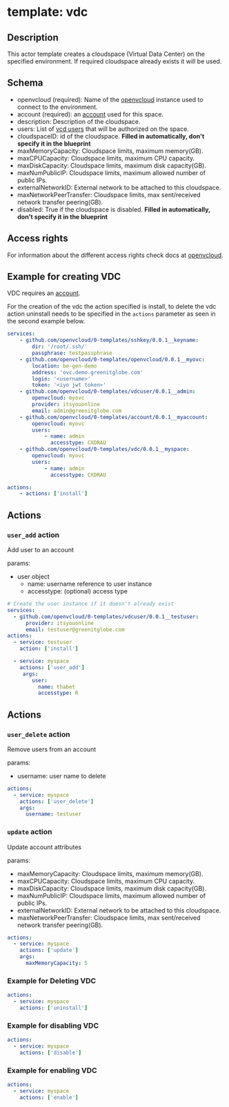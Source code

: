 # template: vdc

## Description

This actor template creates a cloudspace (Virtual Data Center) on the specified environment. If required cloudspace already exists it will be used.

## Schema

- openvcloud (required): Name of the [openvcloud](../openvcloud) instance used to connect to the environment.
- account (required): an [account](../account) used for this space.
- description: Description of the cloudspace.
- users: List of [vcd users](#vdc-user) that will be authorized on the space.
- cloudspaceID: id of the cloudspace. **Filled in automatically, don't specify it in the blueprint**
- maxMemoryCapacity: Cloudspace limits, maximum memory(GB).
- maxCPUCapacity: Cloudspace limits, maximum CPU capacity.
- maxDiskCapacity: Cloudspace limits, maximum disk capacity(GB).
- maxNumPublicIP: Cloudspace limits, maximum allowed number of public IPs.
- externalNetworkID: External network to be attached to this cloudspace.
- maxNetworkPeerTransfer: Cloudspace limits, max sent/received network transfer peering(GB).
- disabled: True if the cloudspace is disabled. **Filled in automatically, don't specify it in the blueprint**

## Access rights

For information about the different access rights check docs at [openvcloud](https://github.com/0-complexity/openvcloud/blob/2.1.7/docs/EndUserPortal/Authorization/AuthorizationModel.md).

## Example for creating VDC

VDC requires an [account](../account).

For the creation of the vdc the action specified is install, to delete the vdc action uninstall needs to be specified in the `actions` parameter as seen in the second example below.

```yaml
services:
    - github.com/openvcloud/0-templates/sshkey/0.0.1__keyname:
        dir: '/root/.ssh/'
        passphrase: testpassphrase
    - github.com/openvcloud/0-templates/openvcloud/0.0.1__myovc:
        location: be-gen-demo
        address: 'ovc.demo.greenitglobe.com'
        login: '<username>'
        token: '<iyo jwt token>'
    - github.com/openvcloud/0-templates/vdcuser/0.0.1__admin:
        openvcloud: myovc
        provider: itsyouonline
        email: admin@greenitglobe.com
    - github.com/openvcloud/0-templates/account/0.0.1__myaccount:
        openvcloud: myovc
        users:
            - name: admin
              accesstype: CXDRAU
    - github.com/openvcloud/0-templates/vdc/0.0.1__myspace:
        openvcloud: myovc
        users:
            - name: admin
              accesstype: CXDRAU

actions:
    - actions: ['install']
```
## Actions
### `user_add` action
Add user to an account

params:
- user object
  - name: username reference to user instance
  - accesstype: (optional) access type

```yaml
# Create the user instance if it doesn't already exist
services:
  - github.com/openvcloud/0-templates/vdcuser/0.0.1__testuser:
      provider: itsyouonline
      email: testuser@greenitglobe.com
actions:
  - service: testuser
    action: ['install']

  - service: myspace
    actions: ['user_add']
     args:
        user:
          name: thabet
          accesstype: R
```

## Actions
### `user_delete` action
Remove users from an account

params:
- username: user name to delete
```yaml
actions:
  - service: myspace
    actions: ['user_delete']
    args:
      username: testuser
```


### `update` action
Update account attributes

params:
- maxMemoryCapacity: Cloudspace limits, maximum memory(GB).
- maxCPUCapacity: Cloudspace limits, maximum CPU capacity.
- maxDiskCapacity: Cloudspace limits, maximum disk capacity(GB).
- maxNumPublicIP: Cloudspace limits, maximum allowed number of public IPs.
- externalNetworkID: External network to be attached to this cloudspace.
- maxNetworkPeerTransfer: Cloudspace limits, max sent/received network transfer peering(GB).

```yaml
actions:
  - service: myspace
    actions: ['update']
    args:
      maxMemoryCapacity: 5
```

### Example for Deleting VDC

```yaml
actions:
  - service: myspace
    actions: ['uninstall']
```

### Example for disabling VDC

```yaml
actions:
  - service: myspace
    actions: ['disable']
```

### Example for enabling VDC
```yaml
actions:
  - service: myspace
    actions: ['enable']
```
